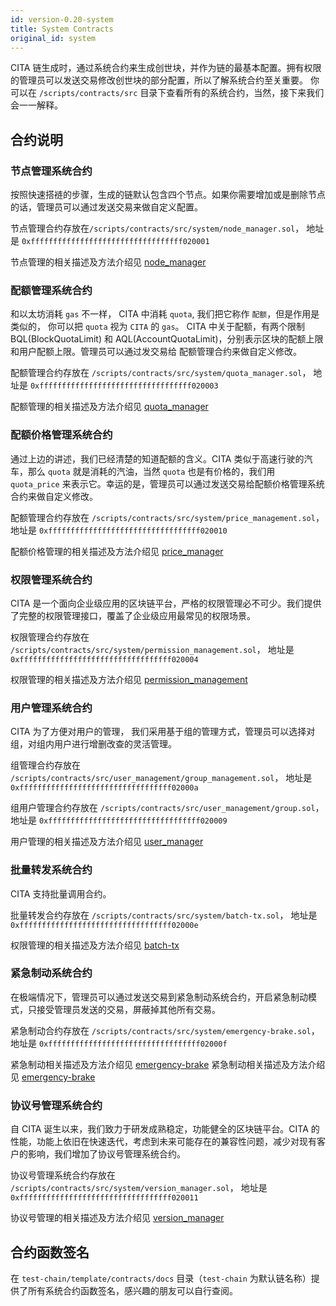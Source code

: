 ```yaml
---
id: version-0.20-system
title: System Contracts
original_id: system
---
```


CITA 链生成时，通过系统合约来生成创世块，并作为链的最基本配置。拥有权限的管理员可以发送交易修改创世块的部分配置，所以了解系统合约至关重要。
你可以在 `/scripts/contracts/src` 目录下查看所有的系统合约，当然，接下来我们会一一解释。

## 合约说明

### 节点管理系统合约

按照快速搭裢的步骤，生成的链默认包含四个节点。如果你需要增加或是删除节点的话，管理员可以通过发送交易来做自定义配置。

节点管理合约存放在`/scripts/contracts/src/system/node_manager.sol`， 地址是 `0xffffffffffffffffffffffffffffffffff020001`

节点管理的相关描述及方法介绍见 [node_manager](/node)

### 配额管理系统合约

和以太坊消耗 `gas` 不一样， CITA 中消耗 `quota`, 我们把它称作 `配额`，但是作用是类似的， 你可以把 `quota` 视为 `CITA` 的 `gas`。
CITA 中关于配额，有两个限制 BQL(BlockQuotaLimit) 和 AQL(AccountQuotaLimit)，分别表示区块的配额上限和用户配额上限。管理员可以通过发交易给
配额管理合约来做自定义修改。

配额管理合约存放在 `/scripts/contracts/src/system/quota_manager.sol`， 地址是 `0xffffffffffffffffffffffffffffffffff020003`

配额管理的相关描述及方法介绍见 [quota_manager](/quota)

### 配额价格管理系统合约

通过上边的讲述，我们已经清楚的知道配额的含义。CITA 类似于高速行驶的汽车，那么 `quota` 就是消耗的汽油，当然 `quota` 也是有价格的，我们用 `quota_price` 来表示它。幸运的是，管理员可以通过发送交易给配额价格管理系统合约来做自定义修改。

配额管理合约存放在 `/scripts/contracts/src/system/price_management.sol`， 地址是 `0xffffffffffffffffffffffffffffffffff020010`

配额价格管理的相关描述及方法介绍见 [price_manager](/price)

### 权限管理系统合约

CITA 是一个面向企业级应用的区块链平台，严格的权限管理必不可少。我们提供了完整的权限管理接口，覆盖了企业级应用最常见的权限场景。

权限管理合约存放在 `/scripts/contracts/src/system/permission_management.sol`， 地址是 `0xffffffffffffffffffffffffffffffffff020004`

权限管理的相关描述及方法介绍见 [permission_management](/permission)

### 用户管理系统合约

CITA 为了方便对用户的管理， 我们采用基于组的管理方式，管理员可以选择对组，对组内用户进行增删改查的灵活管理。

组管理合约存放在 `/scripts/contracts/src/user_management/group_management.sol`， 地址是 `0xffffffffffffffffffffffffffffffffff02000a`

组用户管理合约存放在 `/scripts/contracts/src/user_management/group.sol`， 地址是 `0xffffffffffffffffffffffffffffffffff020009`

用户管理的相关描述及方法介绍见 [user_manager](/user)

### 批量转发系统合约

CITA 支持批量调用合约。

批量转发合约存放在 `/scripts/contracts/src/system/batch-tx.sol`， 地址是 `0xffffffffffffffffffffffffffffffffff02000e`

权限管理的相关描述及方法介绍见 [batch-tx](/batch-tx)

### 紧急制动系统合约

在极端情况下，管理员可以通过发送交易到紧急制动系统合约，开启紧急制动模式，只接受管理员发送的交易，屏蔽掉其他所有交易。

紧急制动合约存放在 `/scripts/contracts/src/system/emergency-brake.sol`， 地址是 `0xffffffffffffffffffffffffffffffffff02000f`

紧急制动相关描述及方法介绍见 [emergency-brake](./emergency-brake)
紧急制动相关描述及方法介绍见 [emergency-brake](/emergency-brake)

### 协议号管理系统合约

自 CITA 诞生以来，我们致力于研发成熟稳定，功能健全的区块链平台。CITA 的性能，功能上依旧在快速迭代，考虑到未来可能存在的兼容性问题，减少对现有客户的影响，我们增加了协议号管理系统合约。

协议号管理系统合约存放在 `/scripts/contracts/src/system/version_manager.sol`， 地址是　`0xffffffffffffffffffffffffffffffffff020011`

协议号管理的相关描述及方法介绍见 [version_manager](/version)

## 合约函数签名

在 `test-chain/template/contracts/docs` 目录（`test-chain` 为默认链名称）提供了所有系统合约函数签名，感兴趣的朋友可以自行查阅。
